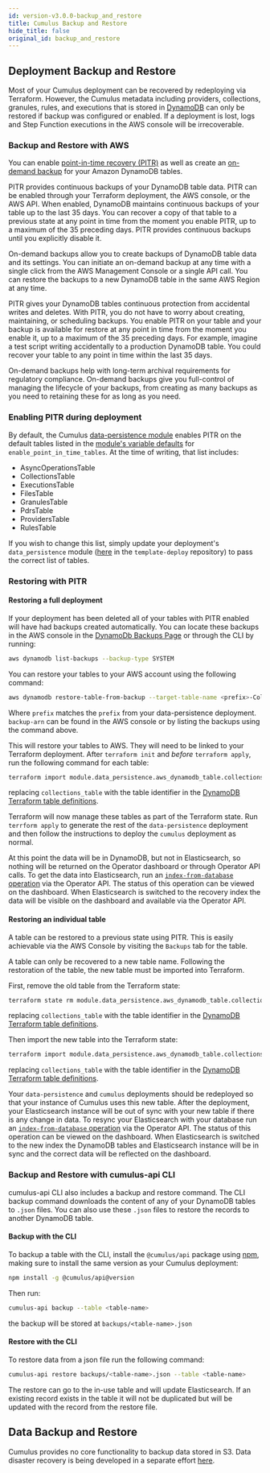 ```yaml
---
id: version-v3.0.0-backup_and_restore
title: Cumulus Backup and Restore
hide_title: false
original_id: backup_and_restore
---
```


## Deployment Backup and Restore

Most of your Cumulus deployment can be recovered by redeploying via Terraform. However, the Cumulus metadata including providers, collections, granules, rules, and executions that is stored in [DynamoDB](./data_in_dynamodb) can only be restored if backup was configured or enabled. If a deployment is lost, logs and Step Function executions in the AWS console will be irrecoverable.

### Backup and Restore with AWS

You can enable [point-in-time recovery (PITR)](https://docs.aws.amazon.com/amazondynamodb/latest/developerguide/PointInTimeRecovery.html) as well as create an [on-demand backup](https://docs.aws.amazon.com/amazondynamodb/latest/developerguide/BackupRestore.html) for your Amazon DynamoDB tables.

PITR provides continuous backups of your DynamoDB table data. PITR can be enabled through your Terraform deployment, the AWS console, or the AWS API. When enabled, DynamoDB maintains continuous backups of your table up to the last 35 days. You can recover a copy of that table to a previous state at any point in time from the moment you enable PITR, up to a maximum of the 35 preceding days. PITR provides continuous backups until you explicitly disable it.

On-demand backups allow you to create backups of DynamoDB table data and its settings. You can initiate an on-demand backup at any time with a single click from the AWS Management Console or a single API call. You can restore the backups to a new DynamoDB table in the same AWS Region at any time.

PITR gives your DynamoDB tables continuous protection from accidental writes and deletes. With PITR, you do not have to worry about creating, maintaining, or scheduling backups. You enable PITR on your table and your backup is available for restore at any point in time from the moment you enable it, up to a maximum of the 35 preceding days. For example, imagine a test script writing accidentally to a production DynamoDB table. You could recover your table to any point in time within the last 35 days.

On-demand backups help with long-term archival requirements for regulatory compliance. On-demand backups give you full-control of managing the lifecycle of your backups, from creating as many backups as you need to retaining these for as long as you need.

### Enabling PITR during deployment

By default, the Cumulus [data-persistence module](https://github.com/nasa/cumulus/blob/master/tf-modules/data-persistence) enables PITR on the default tables listed in the [module's variable defaults](https://github.com/nasa/cumulus/blob/master/tf-modules/data-persistence/variables.tf) for `enable_point_in_time_tables`. At the time of writing, that list includes:

- AsyncOperationsTable
- CollectionsTable
- ExecutionsTable
- FilesTable
- GranulesTable
- PdrsTable
- ProvidersTable
- RulesTable

If you wish to change this list, simply update your deployment's `data_persistence` module ([here](https://github.com/nasa/cumulus-template-deploy/blob/master/data-persistence-tf/main.tf) in the `template-deploy` repository) to pass the correct list of tables.

### Restoring with PITR

#### Restoring a full deployment

If your deployment has been deleted all of your tables with PITR enabled will have had backups created automatically. You can locate these backups in the AWS console in the [DynamoDb Backups Page](https://console.aws.amazon.com/dynamodb/home#backups:) or through the CLI by running:

```sh
aws dynamodb list-backups --backup-type SYSTEM
```

You can restore your tables to your AWS account using the following command:

```sh
aws dynamodb restore-table-from-backup --target-table-name <prefix>-CollectionsTable --backup-arn <backup-arn>
```

Where `prefix` matches the `prefix` from your data-persistence deployment. `backup-arn` can be found in the AWS console or by listing the backups using the command above.

This will restore your tables to AWS. They will need to be linked to your Terraform deployment. After `terraform init` and _before_ `terraform apply`, run the following command for each table:

```sh
terraform import module.data_persistence.aws_dynamodb_table.collections_table <prefix>-CollectionsTable
```

replacing `collections_table` with the table identifier in the [DynamoDB Terraform table definitions](https://github.com/nasa/cumulus/blob/master/tf-modules/data-persistence/dynamo.tf).

Terraform will now manage these tables as part of the Terraform state. Run `terrform apply` to generate the rest of the `data-persistence` deployment and then follow the instructions to deploy the `cumulus` deployment as normal.

At this point the data will be in DynamoDB, but not in Elasticsearch, so nothing will be returned on the Operator dashboard or through Operator API calls. To get the data into Elasticsearch, run an [`index-from-database` operation](https://nasa.github.io/cumulus-api/#index-from-database) via the Operator API. The status of this operation can be viewed on the dashboard. When Elasticsearch is switched to the recovery index the data will be visible on the dashboard and available via the Operator API.

#### Restoring an individual table

A table can be restored to a previous state using PITR. This is easily achievable via the AWS Console by visiting the `Backups` tab for the table.

A table can only be recovered to a new table name. Following the restoration of the table, the new table must be imported into Terraform.

First, remove the old table from the Terraform state:

```sh
terraform state rm module.data_persistence.aws_dynamodb_table.collections_table
```

replacing `collections_table` with the table identifier in the [DynamoDB Terraform table definitions](https://github.com/nasa/cumulus/blob/master/tf-modules/data-persistence/dynamo.tf).

Then import the new table into the Terraform state:

```sh
terraform import module.data_persistence.aws_dynamodb_table.collections_table <new-table-name>
```

replacing `collections_table` with the table identifier in the [DynamoDB Terraform table definitions](https://github.com/nasa/cumulus/blob/master/tf-modules/data-persistence/dynamo.tf).

Your `data-persistence` and `cumulus` deployments should be redeployed so that your instance of Cumulus uses this new table. After the deployment, your Elasticsearch instance will be out of sync with your new table if there is any change in data. To resync your Elasticsearch with your database run an [`index-from-database` operation](https://nasa.github.io/cumulus-api/#index-from-database) via the Operator API. The status of this operation can be viewed on the dashboard. When Elasticsearch is switched to the new index the DynamoDB tables and Elasticsearch instance will be in sync and the correct data will be reflected on the dashboard.

### Backup and Restore with cumulus-api CLI

cumulus-api CLI also includes a backup and restore command. The CLI backup command downloads the content of any of your DynamoDB tables to `.json` files. You can also use these `.json` files to restore the records to another DynamoDB table.

#### Backup with the CLI

To backup a table with the CLI, install the `@cumulus/api` package using [npm](https://www.npmjs.com/), making sure to install the same version as your Cumulus deployment:

```bash
npm install -g @cumulus/api@version
```

Then run:

```bash
cumulus-api backup --table <table-name>
```

the backup will be stored at `backups/<table-name>.json`

#### Restore with the CLI

To restore data from a json file run the following command:

```bash
cumulus-api restore backups/<table-name>.json --table <table-name>
```

The restore can go to the in-use table and will update Elasticsearch. If an existing record exists in the table it will not be duplicated but will be updated with the record from the restore file.

## Data Backup and Restore

Cumulus provides no core functionality to backup data stored in S3. Data disaster recovery is being developed in a separate effort [here](https://github.com/podaac/cumulus-disaster-recovery).
